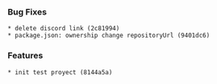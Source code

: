 ### Bug Fixes

    * delete discord link (2c81994)
    * package.json: ownership change repositoryUrl (9401dc6)

### Features

    * init test proyect (8144a5a)
